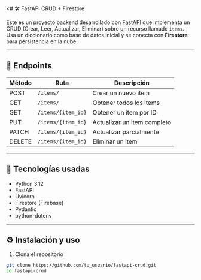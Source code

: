 <# 🛠️ FastAPI CRUD + Firestore

Este es un proyecto backend desarrollado con [FastAPI](https://fastapi.tiangolo.com/) que implementa un CRUD (Crear, Leer, Actualizar, Eliminar) sobre un recurso llamado `items`. Usa un diccionario como base de datos inicial y se conecta con **Firestore** para persistencia en la nube.

---

## 🚀 Endpoints

| Método | Ruta                | Descripción                 |
|--------|---------------------|-----------------------------|
| POST   | `/items/`           | Crear un nuevo item         |
| GET    | `/items/`           | Obtener todos los items     |
| GET    | `/items/{item_id}`  | Obtener un item por ID      |
| PUT    | `/items/{item_id}`  | Actualizar un item completo |
| PATCH  | `/items/{item_id}`  | Actualizar parcialmente     |
| DELETE | `/items/{item_id}`  | Eliminar un item            |

---

## 🔧 Tecnologías usadas

- Python 3.12
- FastAPI
- Uvicorn
- Firestore (Firebase)
- Pydantic
- python-dotenv

---

## ⚙️ Instalación y uso

1. Clona el repositorio

```bash
git clone https://github.com/tu_usuario/fastapi-crud.git
cd fastapi-crud